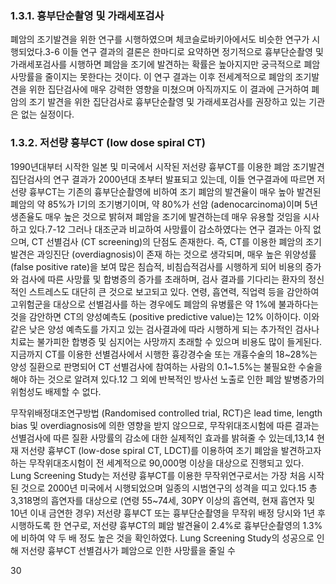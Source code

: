 ### 1.3.1. 흉부단순촬영 및 가래세포검사

폐암의 조기발견을 위한 연구를 시행하였으며 체코슬로바키아에서도 비슷한 연구가 시행되었다.3-6 이들 연구 결과의 결론은 한마디로 요약하면 정기적으로 흉부단순촬영 및 가래세포검사를 시행하면 폐암을 조기에 발견하는 확률은 높아지지만 궁극적으로 폐암 사망률을 줄이지는 못한다는 것이다. 이 연구 결과는 이후 전세계적으로 폐암의 조기발견을 위한 집단검사에 매우 강력한 영향을 미쳤으며 아직까지도 이 결과에 근거하여 폐암의 조기 발견을 위한 집단검사로 흉부단순촬영 및 가래세포검사를 권장하고 있는 기관은 없는 실정이다.

### 1.3.2. 저선량 흉부CT (low dose spiral CT)

1990년대부터 시작한 일본 및 미국에서 시작된 저선량 흉부CT를 이용한 폐암 조기발견 집단검사의 연구 결과가 2000년대 초부터 발표되고 있는데, 이들 연구결과에 따르면 저선량 흉부CT는 기존의 흉부단순촬영에 비하여 조기 폐암의 발견율이 매우 높아 발견된 폐암의 약 85%가 I기의 조기병기이며, 약 80%가 선암 (adenocarcinoma)이며 5년 생존율도 매우 높은 것으로 밝혀져 폐암을 조기에 발견하는데 매우 유용할 것임을 시사하고 있다.7-12 그러나 대조군과 비교하여 사망률이 감소하였다는 연구 결과는 아직 없으며, CT 선별검사 (CT screening)의 단점도 존재한다. 즉, CT를 이용한 폐암의 조기발견은 과잉진단 (overdiagnosis)이 존재 하는 것으로 생각되며, 매우 높은 위양성률 (false positive rate)을 보여 많은 침습적, 비침습적검사를 시행하게 되어 비용의 증가와 검사에 따른 사망률 및 합병증의 증가를 초래하며, 검사 결과를 기다리는 환자의 정신적인 스트레스도 대단히 큰 것으로 보고되고 있다. 연령, 흡연력, 직업력 등을 감안하여 고위험군을 대상으로 선별검사를 하는 경우에도 폐암의 유병률은 약 1%에 불과하다는 것을 감안하면 CT의 양성예측도 (positive predictive value)는 12% 이하이다. 이와 같은 낮은 양성 예측도를 가지고 있는 검사결과에 따라 시행하게 되는 추가적인 검사나 치료는 불가피한 합병증 및 심지어는 사망까지 초래할 수 있으며 비용도 많이 들게된다. 지금까지 CT를 이용한 선별검사에서 시행한 흉강경수술 또는 개흉수술의 18~28%는 양성 질환으로 판명되어 CT 선별검사에 참여하는 사람의 0.1~1.5%는 불필요한 수술을 해야 하는 것으로 알려져 있다.12 그 외에 반복적인 방사선 노출로 인한 폐암 발병증가의 위험성도 배제할 수 없다.

무작위배정대조연구방법 (Randomised controlled trial, RCT)은 lead time, length bias 및 overdiagnosis에 의한 영향을 받지 않으므로, 무작위대조시험에 따른 결과는 선별검사에 따른 질환 사망률의 감소에 대한 실제적인 효과를 밝혀줄 수 있는데,13,14 현재 저선량 흉부CT (low-dose spiral CT, LDCT)를 이용하여 조기 폐암을 발견하고자 하는 무작위대조시험이 전 세계적으로 90,000명 이상을 대상으로 진행되고 있다. Lung Screening Study는 저선량 흉부CT를 이용한 무작위연구로서는 가장 처음 시작된 것으로 2000년 미국에서 시행되었으며 일종의 시범연구의 성격을 띠고 있다.15 총 3,318명의 흡연자를 대상으로 (연령 55~74세, 30PY 이상의 흡연력, 현재 흡연자 및 10년 이내 금연한 경우) 저선량 흉부CT 또는 흉부단순촬영을 무작위 배정 당시와 1년 후 시행하도록 한 연구로, 저선량 흉부CT의 폐암 발견율이 2.4%로 흉부단순촬영의 1.3%에 비하여 약 두 배 정도 높은 것을 확인하였다. Lung Screening Study의 성공으로 인해 저선량 흉부CT 선별검사가 폐암으로 인한 사망률을 줄일 수

<PAGE>30